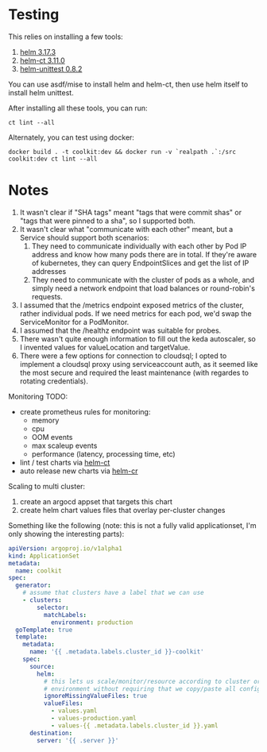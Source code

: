 # Testing

This relies on installing a few tools:
1. [helm 3.17.3](https://github.com/helm/helm/releases/tag/v3.17.3)
2. [helm-ct 3.11.0](https://github.com/helm/chart-testing/releases/tag/v3.11.0)
3. [helm-unittest 0.8.2](https://github.com/helm-unittest/helm-unittest/releases/tag/v0.8.2)

You can use asdf/mise to install helm and helm-ct, then use helm itself to install helm unittest.

After installing all these tools, you can run:

    ct lint --all 

Alternately, you can test using docker:

    docker build . -t coolkit:dev && docker run -v `realpath .`:/src coolkit:dev ct lint --all 

# Notes
1. It wasn't clear if "SHA tags" meant "tags that were commit shas" or "tags 
   that were pinned to a sha", so I supported both.
2. It wasn't clear what "communicate with each other" meant, but a Service 
   should support both scenarios:
   1. They need to communicate individually with each other by Pod IP address 
      and know how many pods there are in total. If they're aware of kubernetes, 
      they can query EndpointSlices and get the list of IP addresses
   2. They need to communicate with the cluster of pods as a whole, and simply
      need a network endpoint that load balances or round-robin's requests.
3. I assumed that the /metrics endpoint exposed metrics of the cluster, rather
   individual pods. If we need metrics for each pod, we'd swap the 
   ServiceMonitor for a PodMonitor.
4. I assumed that the /healthz endpoint was suitable for probes.
5. There wasn't quite enough information to fill out the keda autoscaler, so I 
   invented values for valueLocation and targetValue.
6. There were a few options for connection to cloudsql; I opted to implement
   a cloudsql proxy using serviceaccount auth, as it seemed like the most secure
   and required the least maintenance (with regardes to rotating credentials).

Monitoring TODO:
- create prometheus rules for monitoring:
  - memory
  - cpu
  - OOM events
  - max scaleup events
  - performance (latency, processing time, etc)
- lint / test charts via [helm-ct](https://github.com/helm/chart-testing)
- auto release new charts via [helm-cr](https://github.com/helm/chart-releaser)

Scaling to multi cluster:
1. create an argocd appset that targets this chart
2. create helm chart values files that overlay per-cluster changes

Something like the following (note: this is not a fully valid applicationset, 
I'm only showing the interesting parts):

```yaml
apiVersion: argoproj.io/v1alpha1
kind: ApplicationSet
metadata:
  name: coolkit
spec:
  generator:
    # assume that clusters have a label that we can use
    - clusters:
        selector:
          matchLabels:
            environment: production
  goTemplate: true
  template:
    metadata:
      name: '{{ .metadata.labels.cluster_id }}-coolkit'
    spec:
      source:
        helm:
          # this lets us scale/monitor/resource according to cluster or 
          # environment without requiring that we copy/paste all configuration
          ignoreMissingValueFiles: true
          valueFiles:
            - values.yaml
            - values-production.yaml
            - values-{{ .metadata.labels.cluster_id }}.yaml
      destination:
        server: '{{ .server }}'
```
